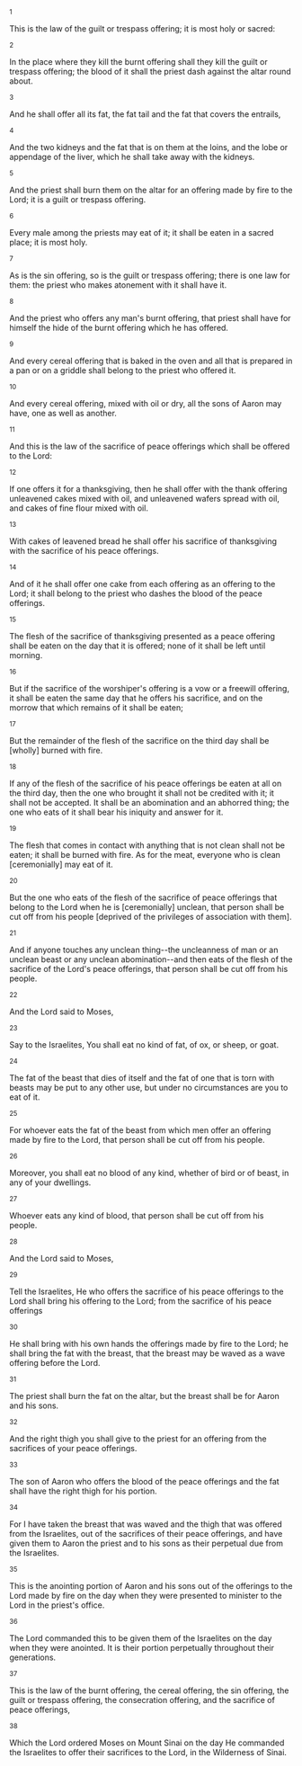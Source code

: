 <sup>1</sup> 

This is the law of the guilt or trespass offering; it is most holy or sacred: 

<sup>2</sup> 

In the place where they kill the burnt offering shall they kill the guilt or trespass offering; the blood of it shall the priest dash against the altar round about. 

<sup>3</sup> 

And he shall offer all its fat, the fat tail and the fat that covers the entrails, 

<sup>4</sup> 

And the two kidneys and the fat that is on them at the loins, and the lobe or appendage of the liver, which he shall take away with the kidneys. 

<sup>5</sup> 

And the priest shall burn them on the altar for an offering made by fire to the Lord; it is a guilt or trespass offering. 

<sup>6</sup> 

Every male among the priests may eat of it; it shall be eaten in a sacred place; it is most holy. 

<sup>7</sup> 

As is the sin offering, so is the guilt or trespass offering; there is one law for them: the priest who makes atonement with it shall have it. 

<sup>8</sup> 

And the priest who offers any man's burnt offering, that priest shall have for himself the hide of the burnt offering which he has offered. 

<sup>9</sup> 

And every cereal offering that is baked in the oven and all that is prepared in a pan or on a griddle shall belong to the priest who offered it. 

<sup>10</sup> 

And every cereal offering, mixed with oil or dry, all the sons of Aaron may have, one as well as another. 

<sup>11</sup> 

And this is the law of the sacrifice of peace offerings which shall be offered to the Lord: 

<sup>12</sup> 

If one offers it for a thanksgiving, then he shall offer with the thank offering unleavened cakes mixed with oil, and unleavened wafers spread with oil, and cakes of fine flour mixed with oil. 

<sup>13</sup> 

With cakes of leavened bread he shall offer his sacrifice of thanksgiving with the sacrifice of his peace offerings. 

<sup>14</sup> 

And of it he shall offer one cake from each offering as an offering to the Lord; it shall belong to the priest who dashes the blood of the peace offerings. 

<sup>15</sup> 

The flesh of the sacrifice of thanksgiving presented as a peace offering shall be eaten on the day that it is offered; none of it shall be left until morning. 

<sup>16</sup> 

But if the sacrifice of the worshiper's offering is a vow or a freewill offering, it shall be eaten the same day that he offers his sacrifice, and on the morrow that which remains of it shall be eaten; 

<sup>17</sup> 

But the remainder of the flesh of the sacrifice on the third day shall be [wholly] burned with fire. 

<sup>18</sup> 

If any of the flesh of the sacrifice of his peace offerings be eaten at all on the third day, then the one who brought it shall not be credited with it; it shall not be accepted. It shall be an abomination and an abhorred thing; the one who eats of it shall bear his iniquity and answer for it. 

<sup>19</sup> 

The flesh that comes in contact with anything that is not clean shall not be eaten; it shall be burned with fire. As for the meat, everyone who is clean [ceremonially] may eat of it. 

<sup>20</sup> 

But the one who eats of the flesh of the sacrifice of peace offerings that belong to the Lord when he is [ceremonially] unclean, that person shall be cut off from his people [deprived of the privileges of association with them]. 

<sup>21</sup> 

And if anyone touches any unclean thing--the uncleanness of man or an unclean beast or any unclean abomination--and then eats of the flesh of the sacrifice of the Lord's peace offerings, that person shall be cut off from his people. 

<sup>22</sup> 

And the Lord said to Moses, 

<sup>23</sup> 

Say to the Israelites, You shall eat no kind of fat, of ox, or sheep, or goat. 

<sup>24</sup> 

The fat of the beast that dies of itself and the fat of one that is torn with beasts may be put to any other use, but under no circumstances are you to eat of it. 

<sup>25</sup> 

For whoever eats the fat of the beast from which men offer an offering made by fire to the Lord, that person shall be cut off from his people. 

<sup>26</sup> 

Moreover, you shall eat no blood of any kind, whether of bird or of beast, in any of your dwellings. 

<sup>27</sup> 

Whoever eats any kind of blood, that person shall be cut off from his people. 

<sup>28</sup> 

And the Lord said to Moses, 

<sup>29</sup> 

Tell the Israelites, He who offers the sacrifice of his peace offerings to the Lord shall bring his offering to the Lord; from the sacrifice of his peace offerings 

<sup>30</sup> 

He shall bring with his own hands the offerings made by fire to the Lord; he shall bring the fat with the breast, that the breast may be waved as a wave offering before the Lord. 

<sup>31</sup> 

The priest shall burn the fat on the altar, but the breast shall be for Aaron and his sons. 

<sup>32</sup> 

And the right thigh you shall give to the priest for an offering from the sacrifices of your peace offerings. 

<sup>33</sup> 

The son of Aaron who offers the blood of the peace offerings and the fat shall have the right thigh for his portion. 

<sup>34</sup> 

For I have taken the breast that was waved and the thigh that was offered from the Israelites, out of the sacrifices of their peace offerings, and have given them to Aaron the priest and to his sons as their perpetual due from the Israelites. 

<sup>35</sup> 

This is the anointing portion of Aaron and his sons out of the offerings to the Lord made by fire on the day when they were presented to minister to the Lord in the priest's office. 

<sup>36</sup> 

The Lord commanded this to be given them of the Israelites on the day when they were anointed. It is their portion perpetually throughout their generations. 

<sup>37</sup> 

This is the law of the burnt offering, the cereal offering, the sin offering, the guilt or trespass offering, the consecration offering, and the sacrifice of peace offerings, 

<sup>38</sup> 

Which the Lord ordered Moses on Mount Sinai on the day He commanded the Israelites to offer their sacrifices to the Lord, in the Wilderness of Sinai.